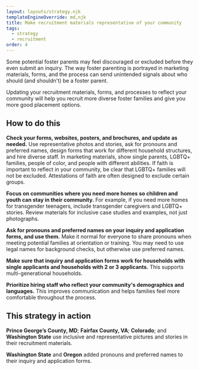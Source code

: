 ```yaml
---
layout: layouts/strategy.njk
templateEngineOverride: md,njk
title: Make recruitment materials representative of your community
tags:
  - strategy
  - recruitment
order: 4
---
```

Some potential foster parents may feel discouraged or excluded before they even submit an inquiry. The way foster parenting is portrayed in marketing materials, forms, and the process can send unintended signals about who should (and shouldn't) be a foster parent.

Updating your recruitment materials, forms, and processes to reflect your community will help you recruit more diverse foster families and give you more good placement options.

## How to do this

**Check your forms, websites, posters, and brochures, and update as needed.** Use representative photos and stories, ask for pronouns and preferred names, design forms that work for different household structures, and hire diverse staff. In marketing materials, show single parents, LGBTQ+ families, people of color, and people with different abilities. If faith is important to reflect in your community, be clear that LGBTQ+ families will not be excluded. Attestations of faith are often designed to exclude certain groups.

**Focus on communities where you need more homes so children and youth can stay in their community.** For example, if you need more homes for transgender teenagers, include transgender caregivers and LGBTQ+ stories. Review materials for inclusive case studies and examples, not just photographs.

**Ask for pronouns and preferred names on your inquiry and application forms, and use them.** Make it normal for everyone to share pronouns when meeting potential families at orientation or training. You may need to use legal names for background checks, but otherwise use preferred names.

**Make sure that inquiry and application forms work for households with single applicants and households with 2 or 3 applicants.** This supports multi-generational households.

**Prioritize hiring staff who reflect your community's demographics and languages.** This improves communication and helps families feel more comfortable throughout the process.

## This strategy in action

**Prince George’s County, MD**; **Fairfax County, VA**; **Colorado**; and **Washington State** use inclusive and representative pictures and stories in their recruitment materials.  

**Washington State** and **Oregon** added pronouns and preferred names to their inquiry and application forms.
